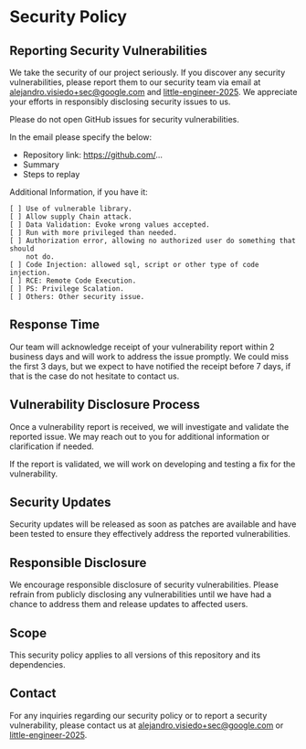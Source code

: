 # Security Policy

## Reporting Security Vulnerabilities

We take the security of our project seriously. If you discover any security
vulnerabilities, please report them to our security team via email at
[alejandro.visiedo+sec@google.com](mailto:alejandro.visiedo+sec@google.com)
and [little-engineer-2025](learning.little.engineer.2025.1+sec@gmail.com).
We appreciate your efforts in responsibly disclosing security issues to us.

Please do not open GitHub issues for security vulnerabilities.

In the email please specify the below:

- Repository link: https://github.com/...
- Summary
- Steps to replay

Additional Information, if you have it:

```raw
[ ] Use of vulnerable library.
[ ] Allow supply Chain attack.
[ ] Data Validation: Evoke wrong values accepted.
[ ] Run with more privileged than needed.
[ ] Authorization error, allowing no authorized user do something that should
    not do.
[ ] Code Injection: allowed sql, script or other type of code injection.
[ ] RCE: Remote Code Execution.
[ ] PS: Privilege Scalation.
[ ] Others: Other security issue.
```

## Response Time

Our team will acknowledge receipt of your vulnerability report within 2
business days and will work to address the issue promptly. We could miss the
first 3 days, but we expect to have notified the receipt before 7 days, if that
is the case do not hesitate to contact us.

## Vulnerability Disclosure Process

Once a vulnerability report is received, we will investigate and validate
the reported issue. We may reach out to you for additional information or
clarification if needed.

If the report is validated, we will work on developing and testing a fix
for the vulnerability.

## Security Updates

Security updates will be released as soon as patches are available and
have been tested to ensure they effectively address the reported
vulnerabilities.

## Responsible Disclosure

We encourage responsible disclosure of security vulnerabilities. Please
refrain from publicly disclosing any vulnerabilities until we have had
a chance to address them and release updates to affected users.

## Scope

This security policy applies to all versions of this repository and its
dependencies.

## Contact

For any inquiries regarding our security policy or to report a security
vulnerability, please contact us at
[alejandro.visiedo+sec@google.com](mailto:alejandro.visiedo+sec@google.com) or
[little-engineer-2025](learning.little.engineer.2025.1+sec@gmail.com).
